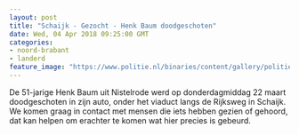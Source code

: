 ```yaml
---
layout: post
title: "Schaijk - Gezocht - Henk Baum doodgeschoten"
date: Wed, 04 Apr 2018 09:25:00 GMT
categories: 
- noord-brabant 
- landerd 
feature_image: "https://www.politie.nl/binaries/content/gallery/politie/gezocht/verdachten/2018/maart/09-ob/bb_180326/schaijk-1.jpg"
---
```


De 51-jarige Henk Baum uit Nistelrode werd op donderdagmiddag 22 maart doodgeschoten in zijn auto, onder het viaduct langs de Rijksweg in Schaijk. We komen graag in contact met mensen die iets hebben gezien of gehoord, dat kan helpen om erachter te komen wat hier precies is gebeurd.

